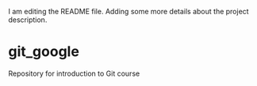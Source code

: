 I am editing the README file. Adding some more details about the project description.
# git_google
Repository for introduction to Git course 
